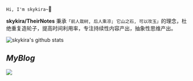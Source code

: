 `Hi, I'm skykira~`👋

**skykira/TheirNotes** 秉承`「前人栽树, 后人乘凉; 它山之石, 可以攻玉」`的理念，杜绝重复造轮子，提高时间利用率，专注持续性内容产出，抽象性思维产出。

<!-- Here are some ideas to get you started:

- 🔭 I’m currently working on ...
- 🌱 I’m currently learning ...
- 👯 I’m looking to collaborate on ...
- 🤔 I’m looking for help with ...
- 💬 Ask me about ...
- 📫 How to reach me: ...
- 😄 Pronouns: ...
- ⚡ Fun fact: ... -->

![skykira's github stats](https://github-readme-stats.vercel.app/api?username=skykira&show_icons=true&theme=tokyonight&count_private=true)

## *MyBlog*

<a href="https://github.com/skykira/TheirNotes">
  <img align="center" src="https://github-readme-stats.vercel.app/api/pin/?username=skykira&repo=TheirNotes&theme=tokyonight" />
</a>

